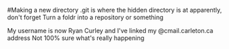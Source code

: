 
#Making a new directory 
.git is where the hidden directory is at apparently, don't forget 
Turn a foldr into a repository or something 

My username is now Ryan Curley and I've linked my @cmail.carleton.ca address 
Not 100% sure what's really happening 

